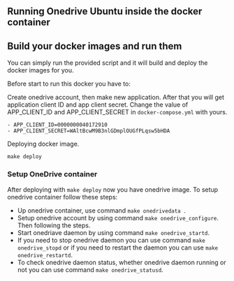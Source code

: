 ## Running Onedrive Ubuntu inside the docker container

## Build your docker images and run them

You can simply run the provided script and it will build and deploy the docker
images for you.

Before start to run this docker you have to:

Create onedrive account, then make new application. After that you will get application client ID 
and app client secret. Change the value of APP_CLIENT_ID and APP_CLIENT_SECRET in `docker-compose.yml` with yours.


```
- APP_CLIENT_ID=0000000040172910
- APP_CLIENT_SECRET=WAltBcwM9B3nlGDmplOUGfPLqsw5bHDA

```

Deploying docker image.

```
make deploy
```

### Setup OneDrive container

After deploying with `make deploy` now you have onedrive image. To setup onedrive container follow these steps:

* Up onedrive container, use command `make onedrivedata `.
* Setup onedrive account by using command `make onedrive_configure`. Then following the steps.
* Start onedriave daemon by using command `make onedrive_startd`.
* If you need to stop onedrive daemon you can use command `make onedrive_stopd` or if you need to restart the daemon
you can use `make onedrive_restartd`.
* To check onedrive daemon status, whether onedrive daemon running or not you can use command `make onedrive_statusd`.
